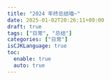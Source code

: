 ```yaml
---
title: "2024 年终总结喵~"
date: 2025-01-02T20:26:11+09:00
draft: true
tags: ["日常", "总结"]
categories: ["日常"]
isCJKLanguage: true
toc:
  enable: true
  auto: true
---
```


